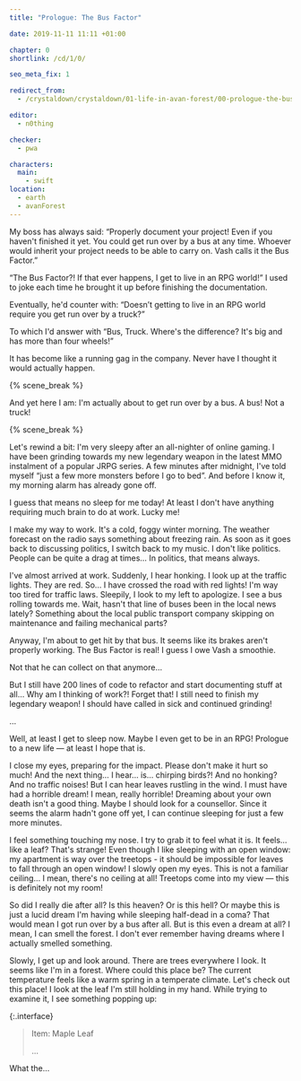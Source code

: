 ```yaml
---
title: "Prologue: The Bus Factor"

date: 2019-11-11 11:11 +01:00

chapter: 0
shortlink: /cd/1/0/

seo_meta_fix: 1

redirect_from:
  - /crystaldown/crystaldown/01-life-in-avan-forest/00-prologue-the-bus-factor/

editor:
  - n0thing

checker:
  - pwa

characters:
  main:
    - swift
location:
  - earth
  - avanForest
---
```

My boss has always said: “Properly document your project!
Even if you haven't finished it yet.
You could get run over by a bus at any time.
Whoever would inherit your project needs to be able to carry on.
Vash calls it the Bus Factor.”

“The Bus Factor?!
If that ever happens, I get to live in an RPG world!”
I used to joke each time he brought it up before finishing the documentation.

Eventually, he'd counter with: “Doesn’t getting to live in an RPG world require you get run over by a truck?”

To which I'd answer with “Bus, Truck. Where's the difference?
It's big and has more than four wheels!”

It has become like a running gag in the company.
Never have I thought it would actually happen.

{% scene_break %}

And yet here I am: I'm actually about to get run over by a bus.
A bus! Not a truck!

{% scene_break %}

Let's rewind a bit: I'm very sleepy after an all-nighter of online gaming.
I have been grinding towards my new legendary weapon in the latest MMO instalment of a popular JRPG series.
A few minutes after midnight, I've told myself “just a few more monsters before I go to bed”.
And before I know it, my morning alarm has already gone off.

I guess that means no sleep for me today! At least I don't have anything requiring much brain to do at work.
Lucky me!

I make my way to work.
It's a cold, foggy winter morning.
The weather forecast on the radio says something about freezing rain.
As soon as it goes back to discussing politics, I switch back to my music.
I don't like politics.
People can be quite a drag at times…
In politics, that means always.

I've almost arrived at work.
Suddenly, I hear honking. I look up at the traffic lights.
They are red.
So… I have crossed the road with red lights!
I'm way too tired for traffic laws.
Sleepily, I look to my left to apologize.
I see a bus rolling towards me.
Wait, hasn't that line of buses been in the local news lately?
Something about the local public transport company skipping on maintenance and failing mechanical parts?

Anyway, I'm about to get hit by that bus.
It seems like its brakes aren't properly working.
The Bus Factor is real!
I guess I owe Vash a smoothie.

Not that he can collect on that anymore…

But I still have 200 lines of code to refactor and start documenting stuff at all…
Why am I thinking of work?!
Forget that!
I still need to finish my legendary weapon!
I should have called in sick and continued grinding!

…

Well, at least I get to sleep now.
Maybe I even get to be in an RPG!
Prologue to a new life — at least I hope that is.

I close my eyes, preparing for the impact.
Please don't make it hurt so much!
And the next thing… I hear… is... chirping birds?!
And no honking?
And no traffic noises!
But I can hear leaves rustling in the wind.
I must have had a horrible dream!
I mean, really horrible!
Dreaming about your own death isn't a good thing.
Maybe I should look for a counsellor.
Since it seems the alarm hadn't gone off yet, I can continue sleeping for just a few more minutes.

I feel something touching my nose.
I try to grab it to feel what it is.
It feels… like a leaf?
That's strange!
Even though I like sleeping with an open window: my apartment is way over the treetops - it should be impossible for leaves to fall through an open window!
I slowly open my eyes.
This is not a familiar ceiling…
I mean, there's no ceiling at all!
Treetops come into my view — this is definitely not my room!

So did I really die after all? Is this heaven?
Or is this hell?
Or maybe this is just a lucid dream I'm having while sleeping half-dead in a coma?
That would mean I got run over by a bus after all.
But is this even a dream at all?
I mean, I can smell the forest.
I don't ever remember having dreams where I actually smelled something.

Slowly, I get up and look around. There are trees everywhere I look.
It seems like I'm in a forest.
Where could this place be?
The current temperature feels like a warm spring in a temperate climate.
Let's check out this place!
I look at the leaf I'm still holding in my hand.
While trying to examine it, I see something popping up:

{:.interface}
> Item: Maple Leaf
>
> ...

What the…
